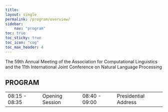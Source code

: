 ```yaml
---
title: 
layout: single
permalink: /program/overview/
sidebar: 
    nav: "program"
toc: true
toc_sticky: true
toc_icon: "cog"
toc_max_header: 4
---
```


The 59th Annual Meeting of the Association for Computational Linguistics and the 11th International Joint Conference on Natural Language Processing

## PROGRAM

<table border="0">
<tr>
<td>08:15 - 08:35 </td>
<td>Opening Session</td>
<td>08:40 - 09:00 </td>
<td>Presidential Address</td>
</tr>
</table>
